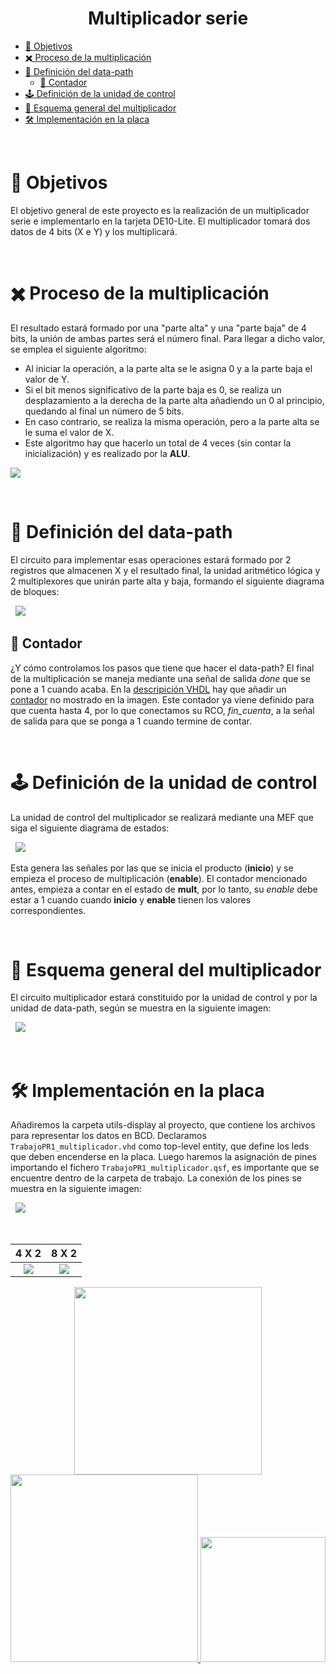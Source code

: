 <!-- HEADERS -->
<h1 align="center">
  <b> 
    Multiplicador serie
  </b>
</h1>

- [🎯 Objetivos](https://github.com/jorgeloopzz/Multipliier#-objetivos)
- [✖️ Proceso de la multiplicación](https://github.com/jorgeloopzz/Multipliier#%EF%B8%8F-proceso-de-la-multiplicaci%C3%B3n)
- [📓 Definición del data-path](https://github.com/jorgeloopzz/Multipliier#-definici%C3%B3n-del-data-path)
  - [🔢 Contador](https://github.com/jorgeloopzz/Multipliier#-contador)
- [🕹️ Definición de la unidad de control](https://github.com/jorgeloopzz/Multipliier#%EF%B8%8F-definici%C3%B3n-de-la-unidad-de-control)
- [🔲 Esquema general del multiplicador](https://github.com/jorgeloopzz/Multipliier#-esquema-general-del-multiplicador)
- [🛠️ Implementación en la placa](https://github.com/jorgeloopzz/Multipliier#%EF%B8%8F-implementaci%C3%B3n-en-la-placa)

&nbsp;

# 🎯 Objetivos

El objetivo general de este proyecto es la realización de un multiplicador serie e implementarlo en la tarjeta DE10-Lite. El multiplicador tomará dos datos de 4 bits (X e Y) y los multiplicará.

&nbsp;

# ✖️ Proceso de la multiplicación

El resultado estará formado por una "parte alta" y una "parte baja" de 4 bits, la unión de ambas partes será el número final. Para llegar a dicho valor, se emplea el siguiente algoritmo:

- Al iniciar la operación, a la parte alta se le asigna 0 y a la parte baja el valor de Y.
- Si el bit menos significativo de la parte baja es 0, se realiza un desplazamiento a la derecha de la parte alta añadiendo un 0 al principio, quedando al final un número de 5 bits.
- En caso contrario, se realiza la misma operación, pero a la parte alta se le suma el valor de X.
- Este algoritmo hay que hacerlo un total de 4 veces (sin contar la inicialización) y es realizado por la **ALU**.

<img src="https://raw.githubusercontent.com/jorgeloopzz/Multipliier/main/assets/tabla.png">

&nbsp;

# 📓 Definición del data-path

El circuito para implementar esas operaciones estará formado por 2 registros que almacenen X y el resultado final, la unidad aritmético lógica y 2 multiplexores que unirán parte alta y baja, formando el siguiente diagrama de bloques:

&nbsp;
<img src="https://raw.githubusercontent.com/jorgeloopzz/Multipliier/main/assets/data-path.png">

## 🔢 Contador

¿Y cómo controlamos los pasos que tiene que hacer el data-path? El final de la multiplicación se maneja mediante una señal de salida _done_ que se pone a 1 cuando acaba. En la [descripición VHDL](https://github.com/jorgeloopzz/Multipliier/blob/main/quartus/multiplier_datapath.vhd) hay que añadir un [contador](https://github.com/jorgeloopzz/Multipliier/blob/main/quartus/contador_k.vhd) no mostrado en la imagen. Este contador ya viene definido para que cuenta hasta 4, por lo que conectamos su RCO, _fin_cuenta_, a la señal de salida para que se ponga a 1 cuando termine de contar.

&nbsp;

# 🕹️ Definición de la unidad de control

La unidad de control del multiplicador se realizará mediante una MEF que siga el siguiente diagrama de estados:

&nbsp;
<img src="https://raw.githubusercontent.com/jorgeloopzz/Multipliier/main/assets/MEF.png">

Esta genera las señales por las que se inicia el producto (**inicio**) y se empieza el proceso de multiplicación (**enable**). El contador mencionado antes, empieza a contar en el estado de **mult**, por lo tanto, su _enable_ debe estar a 1 cuando cuando **inicio** y **enable** tienen los valores correspondientes.

&nbsp;

# 🔲 Esquema general del multiplicador

El circuito multiplicador estará constituido por la unidad de control y por la unidad de data-path, según se muestra en la siguiente imagen:

&nbsp;
<img src="https://raw.githubusercontent.com/jorgeloopzz/Multipliier/main/assets/esquema.png">

&nbsp;

# 🛠️ Implementación en la placa

Añadiremos la carpeta utils-display al proyecto, que contiene los archivos para representar los datos en BCD. Declaramos `TrabajoPR1_multiplicador.vhd` como top-level entity, que define los leds que deben encenderse en la placa. Luego haremos la asignación de pines importando el fichero `TrabajoPR1_multiplicador.qsf`, es importante que se encuentre dentro de la carpeta de trabajo. La conexión de los pines se muestra en la siguiente imagen:

&nbsp;
<img src="https://raw.githubusercontent.com/jorgeloopzz/Multipliier/main/assets/placa.jpeg">

&nbsp;

|                                           4 X 2                                            |                                           8 X 2                                            |
| :----------------------------------------------------------------------------------------: | :----------------------------------------------------------------------------------------: |
| <img src="https://raw.githubusercontent.com/jorgeloopzz/Multipliier/main/assets/4x2.jpeg"> | <img src="https://raw.githubusercontent.com/jorgeloopzz/Multipliier/main/assets/8x2.jpeg"> |

<div align="center">
  <a href="https://eite.ulpgc.es/index.php/es/">
   <img src="https://www.ulpgc.es/sites/default/files/ArchivosULPGC/identidad-corporativa/NuevoLogo/eite_hc.png" width=300>
  </a>
  <a href="https://www.diea.ulpgc.es/">
    <img src="https://www.ulpgc.es/sites/default/files/ArchivosULPGC/identidad-corporativa/NuevoLogo/dingelectronica_hc.png" width=300>
  </a>
  <a href="https://www.ulpgc.es/">
    <img src="https://www.ulpgc.es/sites/default/files/ArchivosULPGC/identidad-corporativa/Logo%2025%20Aniversario/logo_ulpgc_horizontal_acronimo_2t.png" width=200>
  </a>
</div>
